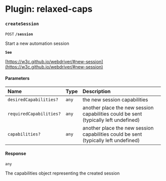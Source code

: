 # Plugin: relaxed-caps

### `createSession`

`POST` **`/session`**

Start a new automation session

**`See`**

[https://w3c.github.io/webdriver/#new-session](https://w3c.github.io/webdriver/#new-session)

<!-- comment source: multiple -->

#### Parameters

| Name                    | Type  | Description                                                                                            |
| :---------------------- | :---- | :----------------------------------------------------------------------------------------------------- |
| `desiredCapabilities?`  | `any` | the new session capabilities                                                                           |
| `requiredCapabilities?` | `any` | another place the new session capabilities could be sent (typically left undefined) |
| `capabilities?`         | `any` | another place the new session capabilities could be sent (typically left undefined) |

#### Response

`any`

The capabilities object representing the created session
